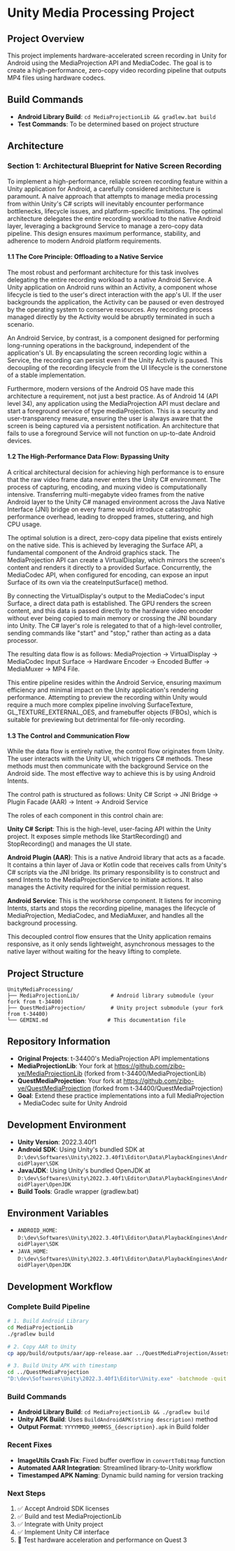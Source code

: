 # Unity Media Processing Project

## Project Overview
This project implements hardware-accelerated screen recording in Unity for Android using the MediaProjection API and MediaCodec. The goal is to create a high-performance, zero-copy video recording pipeline that outputs MP4 files using hardware codecs.

## Build Commands
- **Android Library Build**: `cd MediaProjectionLib && gradlew.bat build`
- **Test Commands**: To be determined based on project structure

## Architecture

### Section 1: Architectural Blueprint for Native Screen Recording
To implement a high-performance, reliable screen recording feature within a Unity application for Android, a carefully considered architecture is paramount. A naive approach that attempts to manage media processing from within Unity's C# scripts will inevitably encounter performance bottlenecks, lifecycle issues, and platform-specific limitations. The optimal architecture delegates the entire recording workload to the native Android layer, leveraging a background Service to manage a zero-copy data pipeline. This design ensures maximum performance, stability, and adherence to modern Android platform requirements.

#### 1.1 The Core Principle: Offloading to a Native Service
The most robust and performant architecture for this task involves delegating the entire recording workload to a native Android Service. A Unity application on Android runs within an Activity, a component whose lifecycle is tied to the user's direct interaction with the app's UI. If the user backgrounds the application, the Activity can be paused or even destroyed by the operating system to conserve resources. Any recording process managed directly by the Activity would be abruptly terminated in such a scenario.

An Android Service, by contrast, is a component designed for performing long-running operations in the background, independent of the application's UI. By encapsulating the screen recording logic within a Service, the recording can persist even if the Unity Activity is paused. This decoupling of the recording lifecycle from the UI lifecycle is the cornerstone of a stable implementation.

Furthermore, modern versions of the Android OS have made this architecture a requirement, not just a best practice. As of Android 14 (API level 34), any application using the MediaProjection API must declare and start a foreground service of type mediaProjection. This is a security and user-transparency measure, ensuring the user is always aware that the screen is being captured via a persistent notification. An architecture that fails to use a foreground Service will not function on up-to-date Android devices.

#### 1.2 The High-Performance Data Flow: Bypassing Unity
A critical architectural decision for achieving high performance is to ensure that the raw video frame data never enters the Unity C# environment. The process of capturing, encoding, and muxing video is computationally intensive. Transferring multi-megabyte video frames from the native Android layer to the Unity C# managed environment across the Java Native Interface (JNI) bridge on every frame would introduce catastrophic performance overhead, leading to dropped frames, stuttering, and high CPU usage.

The optimal solution is a direct, zero-copy data pipeline that exists entirely on the native side. This is achieved by leveraging the Surface API, a fundamental component of the Android graphics stack. The MediaProjection API can create a VirtualDisplay, which mirrors the screen's content and renders it directly to a provided Surface. Concurrently, the MediaCodec API, when configured for encoding, can expose an input Surface of its own via the createInputSurface() method.

By connecting the VirtualDisplay's output to the MediaCodec's input Surface, a direct data path is established. The GPU renders the screen content, and this data is passed directly to the hardware video encoder without ever being copied to main memory or crossing the JNI boundary into Unity. The C# layer's role is relegated to that of a high-level controller, sending commands like "start" and "stop," rather than acting as a data processor.

The resulting data flow is as follows:
MediaProjection -> VirtualDisplay -> MediaCodec Input Surface -> Hardware Encoder -> Encoded Buffer -> MediaMuxer -> MP4 File.

This entire pipeline resides within the Android Service, ensuring maximum efficiency and minimal impact on the Unity application's rendering performance. Attempting to preview the recording within Unity would require a much more complex pipeline involving SurfaceTexture, GL_TEXTURE_EXTERNAL_OES, and framebuffer objects (FBOs), which is suitable for previewing but detrimental for file-only recording.

#### 1.3 The Control and Communication Flow
While the data flow is entirely native, the control flow originates from Unity. The user interacts with the Unity UI, which triggers C# methods. These methods must then communicate with the background Service on the Android side. The most effective way to achieve this is by using Android Intents.

The control path is structured as follows:
Unity C# Script -> JNI Bridge -> Plugin Facade (AAR) -> Intent -> Android Service

The roles of each component in this control chain are:

**Unity C# Script**: This is the high-level, user-facing API within the Unity project. It exposes simple methods like StartRecording() and StopRecording() and manages the UI state.

**Android Plugin (AAR)**: This is a native Android library that acts as a facade. It contains a thin layer of Java or Kotlin code that receives calls from Unity's C# scripts via the JNI bridge. Its primary responsibility is to construct and send Intents to the MediaProjectionService to initiate actions. It also manages the Activity required for the initial permission request.

**Android Service**: This is the workhorse component. It listens for incoming Intents, starts and stops the recording pipeline, manages the lifecycle of MediaProjection, MediaCodec, and MediaMuxer, and handles all the background processing.

This decoupled control flow ensures that the Unity application remains responsive, as it only sends lightweight, asynchronous messages to the native layer without waiting for the heavy lifting to complete.

## Project Structure
```
UnityMediaProcessing/
├── MediaProjectionLib/          # Android library submodule (your fork from t-34400)
├── QuestMediaProjection/        # Unity project submodule (your fork from t-34400)
└── GEMINI.md                   # This documentation file
```

## Repository Information
- **Original Projects**: t-34400's MediaProjection API implementations
- **MediaProjectionLib**: Your fork at https://github.com/zibo-ye/MediaProjectionLib (forked from t-34400/MediaProjectionLib)
- **QuestMediaProjection**: Your fork at https://github.com/zibo-ye/QuestMediaProjection (forked from t-34400/QuestMediaProjection)
- **Goal**: Extend these practice implementations into a full MediaProjection + MediaCodec suite for Unity Android

## Development Environment
- **Unity Version**: 2022.3.40f1
- **Android SDK**: Using Unity's bundled SDK at `D:\dev\Softwares\Unity\2022.3.40f1\Editor\Data\PlaybackEngines\AndroidPlayer\SDK`
- **Java/JDK**: Using Unity's bundled OpenJDK at `D:\dev\Softwares\Unity\2022.3.40f1\Editor\Data\PlaybackEngines\AndroidPlayer\OpenJDK`
- **Build Tools**: Gradle wrapper (gradlew.bat)

## Environment Variables
- `ANDROID_HOME`: `D:\dev\Softwares\Unity\2022.3.40f1\Editor\Data\PlaybackEngines\AndroidPlayer\SDK`
- `JAVA_HOME`: `D:\dev\Softwares\Unity\2022.3.40f1\Editor\Data\PlaybackEngines\AndroidPlayer\OpenJDK`

## Development Workflow

### Complete Build Pipeline
```bash
# 1. Build Android Library
cd MediaProjectionLib
./gradlew build

# 2. Copy AAR to Unity
cp app/build/outputs/aar/app-release.aar ../QuestMediaProjection/Assets/Plugins/Android/libs/media-projection.aar

# 3. Build Unity APK with timestamp
cd ../QuestMediaProjection
"D:\dev\Softwares\Unity\2022.3.40f1\Editor\Unity.exe" -batchmode -quit -projectPath . -buildTarget Android -executeMethod MediaProjection.Editor.AndroidBuildConfigurator.BuildAndroidAPK -logFile ./Build/build.log
```

### Build Commands
- **Android Library Build**: `cd MediaProjectionLib && ./gradlew build`
- **Unity APK Build**: Uses `BuildAndroidAPK(string description)` method
- **Output Format**: `YYYYMMDD_HHMMSS_{description}.apk` in Build folder

### Recent Fixes
- **ImageUtils Crash Fix**: Fixed buffer overflow in `convertToBitmap` function
- **Automated AAR Integration**: Streamlined library-to-Unity workflow
- **Timestamped APK Naming**: Dynamic build naming for version tracking

### Next Steps
1. ✅ Accept Android SDK licenses
2. ✅ Build and test MediaProjectionLib  
3. ✅ Integrate with Unity project
4. ✅ Implement Unity C# interface
5. 🔄 Test hardware acceleration and performance on Quest 3